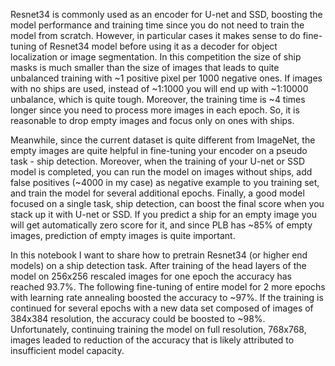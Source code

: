 

Resnet34 is commonly used as an encoder for U-net and SSD, boosting the model performance and training time since you do not need to train the model from scratch.
However, in particular cases it makes sense to do fine-tuning of Resnet34 model before using it as a decoder for object localization or image segmentation.
In this competition the size of ship masks is much smaller than the size of images that leads to quite unbalanced training with ~1 positive pixel per 1000 negative ones.
If images with no ships are used, instead of ~1:1000 you will end up with ~1:10000 unbalance, which is quite tough.
Moreover, the training time is ~4 times longer since you need to process more images in each epoch.
So, it is reasonable to drop empty images and focus only on ones with ships.

Meanwhile, since the current dataset is quite different from ImageNet, the empty images are quite helpful in fine-tuning your encoder on a pseudo task - ship detection.
Moreover, when the training of your U-net or SSD model is completed, you can run the model on images without ships,
add false positives (~4000 in my case) as negative example to you training set, and train the model for several additional epochs.
Finally, a good model focused on a single task, ship detection, can boost the final score when you stack up it with U-net or SSD.
If you predict a ship for an empty image you will get automatically zero score for it, and since PLB has ~85% of empty images, prediction of empty images is quite important.

In this notebook I want to share how to pretrain Resnet34 (or higher end models) on a ship detection task.
After training of the head layers of the model on 256x256 rescaled images for one epoch the accuracy has reached 93.7%.
The following fine-tuning of entire model for 2 more epochs with learning rate annealing boosted the accuracy to ~97%.
If the training is continued for several epochs with a new data set composed of images of 384x384 resolution, the accuracy could be boosted to ~98%.
Unfortunately, continuing training the model on full resolution, 768x768, images leaded to reduction of the accuracy that is likely attributed to insufficient model capacity.


